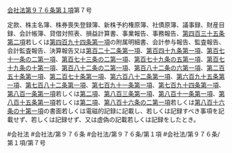 [会社法第９７６条第１項](会社法＿＿＿＿第９７６条第１項)第７号

定款、株主名簿、株券喪失登録簿、新株予約権原簿、社債原簿、議事録、財産目録、会計帳簿、貸借対照表、損益計算書、事業報告、事務報告、[第四百三十五条第二項](会社法＿＿＿＿第４３５条第２項)若しくは[第四百九十四条第一項](会社法＿＿＿＿第４９４条第１項)の附属明細書、会計参与報告、監査報告、会計監査報告、決算報告又は[第百二十二条第一項](会社法＿＿＿＿第１２２条第１項)、[第百四十九条第一項](会社法＿＿＿＿第１４９条第１項)、[第百七十一条の二第一項](会社法＿＿＿＿第１７１条の２第１項)、[第百七十三条の二第一項](会社法＿＿＿＿第１７３条の２第１項)、[第百七十九条の五第一項](会社法＿＿＿＿第１７９条の５第１項)、[第百七十九条の十第一項](会社法＿＿＿＿第１７９条の１０第１項)、[第百八十二条の二第一項](会社法＿＿＿＿第１８２条の２第１項)、[第百八十二条の六第一項](会社法＿＿＿＿第１８２条の６第１項)、[第二百五十条第一項](会社法＿＿＿＿第２５０条第１項)、[第二百七十条第一項](会社法＿＿＿＿第２７０条第１項)、[第六百八十二条第一項](会社法＿＿＿＿第６８２条第１項)、[第六百九十五条第一項](会社法＿＿＿＿第６９５条第１項)、[第七百八十二条第一項](会社法＿＿＿＿第７８２条第１項)、[第七百九十一条第一項](会社法＿＿＿＿第７９１条第１項)、[第七百九十四条第一項](会社法＿＿＿＿第７９４条第１項)、[第八百一条第一項](会社法＿＿＿＿第８０１条第１項)若しくは[第二項](会社法＿＿＿＿第９７６条第２項)、[第八百三条第一項](会社法＿＿＿＿第８０３条第１項)、[第八百十一条第一項](会社法＿＿＿＿第８１１条第１項)、[第八百十五条第一項](会社法＿＿＿＿第８１５条第１項)若しくは[第二項](会社法＿＿＿＿第９７６条第２項)、[第八百十六条の二第一項](会社法＿＿＿＿第８１６条の２第１項)若しくは[第八百十六条の十第一項](会社法＿＿＿＿第８１６条の１０第１項)の書面若しくは電磁的記録に記載し、若しくは記録すべき事項を記載せず、若しくは記録せず、又は虚偽の記載若しくは記録をしたとき。


#会社法
#会社法/第９７６条
#会社法/第９７６条/第１項
#会社法/第９７６条/第１項/第７号
